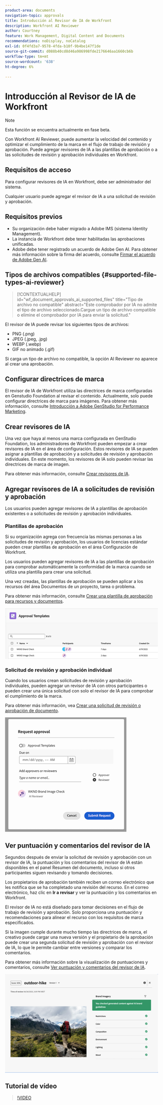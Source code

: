 ```yaml
---
product-area: documents
navigation-topic: approvals
title: Introducción al Revisor de IA de Workfront
description: Workfront AI Reviewer
author: Courtney
feature: Work Management, Digital Content and Documents
recommendations: noDisplay, noCatalog
exl-id: 0f4fd3a7-9578-4fda-b10f-9b4be147f1de
source-git-commit: d088b40cd8d46a986998fde2176646aa1660cb6b
workflow-type: tm+mt
source-wordcount: '638'
ht-degree: 6%

---
```


# Introducción al Revisor de IA de Workfront

>[!NOTE]
>
>Esta función se encuentra actualmente en fase beta.

Con Workfront AI Reviewer, puede aumentar la velocidad del contenido y optimizar el cumplimiento de la marca en el flujo de trabajo de revisión y aprobación. Puede agregar revisores de IA a las plantillas de aprobación o a las solicitudes de revisión y aprobación individuales en Workfront.

## Requisitos de acceso

Para configurar revisores de IA en Workfront, debe ser administrador del sistema.

Cualquier usuario puede agregar el revisor de IA a una solicitud de revisión y aprobación.


## Requisitos previos

* Su organización debe haber migrado a Adobe IMS (sistema Identity Management).
* La instancia de Workfront debe tener habilitadas las aprobaciones unificadas.
* Adobe debe tener registrado un acuerdo de Adobe Gen AI.
Para obtener más información sobre la firma del acuerdo, consulte [Firmar el acuerdo de Adobe Gen AI](/help/quicksilver/workfront-basics/ai-assistant/ai-assistant-overview.md#sign-the-adobe-gen-ai-agreement).


## Tipos de archivos compatibles {#supported-file-types-ai-reviewer}

>[!CONTEXTUALHELP]
>id="wf_document_approvals_ai_supported_files"
>title="Tipo de archivo no compatible"
>abstract="Este comprobador por IA no admite el tipo de archivo seleccionado.Cargue un tipo de archivo compatible o elimine el comprobador por IA para enviar la solicitud."

El revisor de IA puede revisar los siguientes tipos de archivos:

* PNG (.png)
* JPEG (.jpeg, .jpg)
* WEBP (.webp)
* GIF no animado (.gif)

Si carga un tipo de archivo no compatible, la opción AI Reviewer no aparece al crear una aprobación.

## Configurar directrices de marca

El revisor de IA de Workfront utiliza las directrices de marca configuradas en Genstudio Foundation al revisar el contenido. Actualmente, solo puede configurar directrices de marca para imágenes. Para obtener más información, consulte [Introducción a Adobe GenStudio for Performance Marketing](https://experienceleague.adobe.com/es/docs/genstudio-for-performance-marketing/user-guide/get-started).


## Crear revisores de IA

Una vez que haya al menos una marca configurada en GenStudio Foundation, los administradores de Workfront pueden empezar a crear revisores de IA en el área de configuración. Estos revisores de IA se pueden asignar a plantillas de aprobación y a solicitudes de revisión y aprobación individuales. En este momento, los revisores de IA solo pueden revisar las directrices de marca de imagen.

Para obtener más información, consulte [Crear revisores de IA](/help/quicksilver/review-and-approve-work/document-reviews-and-approvals/set-up-ai-reviewer.md).

## Agregar revisores de IA a solicitudes de revisión y aprobación

Los usuarios pueden agregar revisores de IA a plantillas de aprobación existentes o a solicitudes de revisión y aprobación individuales.

### Plantillas de aprobación

Si su organización agrega con frecuencia las mismas personas a las solicitudes de revisión y aprobación, los usuarios de licencias estándar pueden crear plantillas de aprobación en el área Configuración de Workfront.

Los usuarios pueden agregar revisores de IA a las plantillas de aprobación para comprobar automáticamente la conformidad de la marca cuando se utiliza una plantilla para crear una solicitud.

Una vez creadas, las plantillas de aprobación se pueden aplicar a los recursos del área Documentos de un proyecto, tarea o problema.

Para obtener más información, consulte [Crear una plantilla de aprobación para recursos y documentos](/help/quicksilver/review-and-approve-work/document-reviews-and-approvals/manage-document-approvals/create-approval-template.md).

![lista de plantillas que muestra revisores de IA](assets/ai-review-templates.png)

### Solicitud de revisión y aprobación individual

Cuando los usuarios crean solicitudes de revisión y aprobación individuales, pueden agregar un revisor de IA con otros participantes o pueden crear una única solicitud con solo el revisor de IA para comprobar el cumplimiento de la marca.

Para obtener más información, vea [Crear una solicitud de revisión o aprobación de documento](/help/quicksilver/review-and-approve-work/document-reviews-and-approvals/manage-document-approvals/create-a-document-approval.md).


![Se agregó un revisor de IA a la solicitud de aprobación individual](assets/ad-ai-reviewer-to-request.png)

## Ver puntuación y comentarios del revisor de IA

Segundos después de enviar la solicitud de revisión y aprobación con un revisor de IA, la puntuación y los comentarios del revisor de IA están disponibles en el panel Resumen del documento, incluso si otros participantes siguen revisando y tomando decisiones.

Los propietarios de aprobación también reciben un correo electrónico que les notifica que se ha completado una revisión del recurso. En el correo electrónico, haz clic en **Ir a revisar** y ver la puntuación y los comentarios en Workfront.

El revisor de IA no está diseñado para tomar decisiones en el flujo de trabajo de revisión y aprobación. Solo proporciona una puntuación y recomendaciones para alinear el recurso con los requisitos de marca especificados.

Si la imagen cumple durante mucho tiempo las directrices de marca, el creativo puede cargar una nueva versión y el propietario de la aprobación puede crear una segunda solicitud de revisión y aprobación con el revisor de IA, lo que le permite cambiar entre versiones y comparar los comentarios.

Para obtener más información sobre la visualización de puntuaciones y comentarios, consulte [Ver puntuación y comentarios del revisor de IA](/help/quicksilver/review-and-approve-work/document-reviews-and-approvals/view-ai-reviewer-feedback.md).


![comentarios del revisor de IA](assets/ai-reviewer-feedback.png)


## Tutorial de vídeo

>[!VIDEO](https://video.tv.adobe.com/v/3470847/)